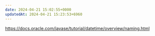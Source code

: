 ```yaml
---
date: 2024-04-21 15:02:55+0000
updatedAt: 2024-04-21 15:23:53+6960
---
```

https://docs.oracle.com/javase/tutorial/datetime/overview/naming.html